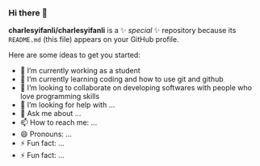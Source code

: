 ### Hi there 👋

**charlesyifanli/charlesyifanli** is a ✨ _special_ ✨ repository because its `README.md` (this file) appears on your GitHub profile.

Here are some ideas to get you started:

- 🔭 I’m currently working as a student
- 🌱 I’m currently learning coding and how to use git and github
- 👯 I’m looking to collaborate on developing softwares with people who love programming skills
- 🤔 I’m looking for help with ...
- 💬 Ask me about ...
- 📫 How to reach me: ...
- 😄 Pronouns: ...
- ⚡ Fun fact: ...
- ⚡ Fun fact: ...

